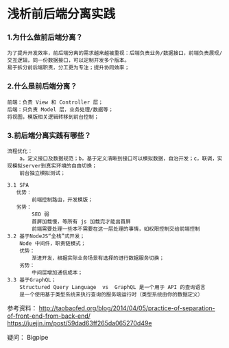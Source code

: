 # 浅析前后端分离实践

### 1.为什么做前后端分离？
	为了提升开发效率，前后端分离的需求越来越被重视：后端负责业务/数据接口，前端负责展现/交互逻辑，同一份数据接口，可以定制开发多个版本。
	易于拆分前后端职责，分工更为专注；提升协同效率；
### 2.什么是前后端分离？
	前端：负责 View 和 Controller 层；
	后端：只负责 Model 层，业务处理/数据等；
	将视图，模版相关逻辑转移到前台控制；
### 3.前后端分离实践有哪些？
	流程优化：
		a，定义接口及数据规范；b，基于定义清晰到接口可以模拟数据，自治开发；c，联调，实现模拟server到真实环境的自由切换；
		前台独立模拟测试；

	3.1 SPA
	   优势：
	   		前端控制路由，开发模版；
	   劣势：
	   		SEO 弱
			首屏加载慢，等所有 js 加载完才能出首屏
			前端需要处理一些本不需要在这一层处理的事情，如权限控制交给前端控制
	3.2 基于NodeJS“全栈”式开发；
		Node 中间件，职责链模式；
		优势：
			渐进开发，根据实际业务场景有选择的进行数据服务切换；
		劣势：
			中间层增加通信成本；
	3.3 基于GraphQL；
		Structured Query Language  vs  GraphQL 是一个用于 API 的查询语言
		是一个使用基于类型系统来执行查询的服务端运行时（类型系统由你的数据定义）



参考资料：
http://taobaofed.org/blog/2014/04/05/practice-of-separation-of-front-end-from-back-end/
https://juejin.im/post/59dad63ff265da065270d49e

疑问：
Bigpipe